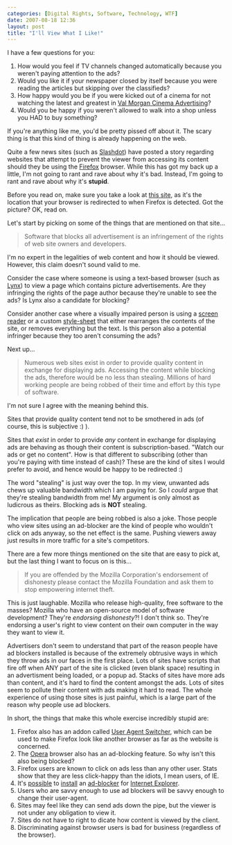 ```yaml
---
categories: [Digital Rights, Software, Technology, WTF]
date: 2007-08-18 12:36
layout: post
title: "I'll View What I Like!"
---
```

I have a few questions for you:
<ol><li>How would you feel if TV channels changed automatically because you weren't paying attention to the ads?</li><li>Would you like it if your newspaper closed by itself because you were reading the articles but skipping over the classifieds?</li><li>How happy would you be if you were kicked out of a cinema for not watching the latest and greatest in <a href="http://www.valmorgan.com.au/" title="Val Morgan">Val Morgan Cinema Advertising</a>?</li><li>Would you be happy if you weren't allowed to walk into a shop unless you HAD to buy something?</li></ol>
If you're anything like me, you'd be pretty pissed off about it. The scary thing is that this kind of thing is already happening on the web.

<!--more-->

Quite a few news sites (such as <a href="http://slashdot.org/articles/07/08/17/1359206.shtml" title="A Campaign to Block Forefox Users">Slashdot</a>) have posted a story regarding websites that attempt to prevent the viewer from accessing its content should they be using the <a href="http://www.getfirefox.com/" title="Firefox">Firefox</a> browser. While this has got my back up a little, I'm not going to rant and rave about why it's bad. Instead, I'm going to rant and rave about why it's <strong>stupid</strong>.

Before you read on, make sure you take a look at <a href="http://whyfirefoxisblocked.com/" title="Why Firefox is Blocked">this site</a>, as it's the location that your browser is redirected to when Firefox is detected. Got the picture? OK, read on.

Let's start by picking on some of the things that are mentioned on that site...<blockquote><p>Software that blocks all advertisement is an infringement of the rights of web site owners and developers.</p></blockquote>I'm no expert in the legalities of web content and how it should be viewed. However, this claim doesn't sound valid to me.

Consider the case where someone is using a text-based browser (such as <a href="http://lynx.browser.org/" title="Lynx">Lynx</a>) to view a page which contains picture advertisements. Are they infringing the rights of the page author because they're unable to see the ads? Is Lynx also a candidate for blocking?

Consider another case where a visually impaired person is using a <a href="http://en.wikipedia.org/wiki/Screen_reader" title="Screen reader">screen reader</a> or a custom <a href="http://en.wikipedia.org/wiki/Style_sheet_%28web_development%29" title="Style sheet">style-sheet</a> that either rearranges the contents of the site, or removes everything but the text. Is this person also a potential infringer because they too aren't consuming the ads?

Next up...<blockquote><p>Numerous web sites exist in order to provide quality content in exchange for displaying ads. Accessing the content while blocking the ads, therefore would be no less than stealing. Millions of hard working people are being robbed of their time and effort by this type of software.</p></blockquote>I'm not sure I agree with the meaning behind this.

Sites that provide quality content tend not to be smothered in ads (of course, this is subjective :) ).

Sites that <em>exist</em> in order to provide <em>any</em> content in exchange for displaying ads are behaving as though their content is subscription-based. "Watch our ads or get no content". How is that different to subscribing (other than you're paying with time instead of cash)? These are the kind of sites I would prefer to avoid, and hence would be happy to be redirected :)

The word "stealing" is just way over the top. In my view, unwanted ads chews up valuable bandwidth which I am paying for. So I <em>could</em> argue that they're stealing bandwidth from me! My argument is only almost as ludicrous as theirs. Blocking ads is <strong>NOT</strong> stealing.

The implication that people are being robbed is also a joke. Those people who view sites using an ad-blocker are the kind of people who wouldn't click on ads anyway, so the net effect is the same. Pushing viewers away just results in more traffic for a site's competitors.

There are a few more things mentioned on the site that are easy to pick at, but the last thing I want to focus on is this...<blockquote><p>If you are offended by the Mozilla Corporation's endorsement of dishonesty please contact the Mozilla Foundation and ask them to stop empowering internet theft.</p></blockquote>This is just laughable. Mozilla who release high-quality, free software to the masses? Mozilla who have an open-source model of software development? They're <em>endorsing dishonesty</em>?! I don't think so. They're endorsing a user's right to view content on their own computer in the way they want to view it.

Advertisers don't seem to understand that part of the reason people have ad blockers installed is because of the extremely obtrusive ways in which they throw ads in our faces in the first place. Lots of sites have scripts that fire off when ANY part of the site is clicked (even blank space) resulting in an advertisment being loaded, or a popup ad. Stacks of sites have more ads than content, and it's hard to find the content amongst the ads. Lots of sites seem to pollute their content with ads making it hard to read. The whole experience of using those sites is just painful, which is a large part of the reason why people use ad blockers.

In short, the things that make this whole exercise incredibly stupid are:
<ol><li>Firefox also has an addon called <a href="https://addons.mozilla.org/en-US/firefox/addon/59" title="User Agent Switcher">User Agent Switcher</a>, which can be used to make Firefox look like another browser as far as the website is concerned.</li><li>The <a href="http://www.opera.com/" title="Opera">Opera</a> browser also has an ad-blocking feature. So why isn't this also being blocked?</li><li>Firefox users are known to click on ads less than any other user. Stats show that they are less click-happy than the idiots, I mean users, of IE.</li><li>It's <a href="http://www.admuncher.com/">possible</a> to <a href="http://www.ie7pro.com/ad-blocker.html">install</a> an <a href="http://www.adscleaner.com/internet-explorer/internet-explorer-ad-blocking.html">ad-blocker</a> for <a href="http://www.powerie.com/">Internet Explorer</a>.</li><li>Users who are savvy enough to use ad blockers will be savvy enough to change their user-agent.</li><li>Sites may feel like they can send ads down the pipe, but the viewer is not under any obligation to view it.</li><li>Sites do not have to right to dicate how content is viewed by the client.</li><li>Discriminating against browser users is bad for business (regardless of the browser).</li></ol>
